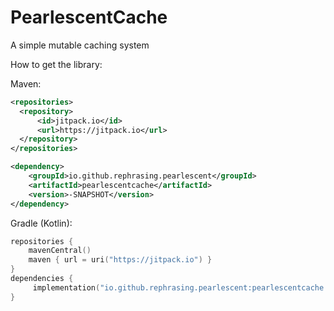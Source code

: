 # PearlescentCache
A simple mutable caching system

How to get the library:

Maven:
```xml
<repositories>
  <repository>
      <id>jitpack.io</id>
      <url>https://jitpack.io</url>
  </repository>
</repositories>

<dependency>
    <groupId>io.github.rephrasing.pearlescent</groupId>
    <artifactId>pearlescentcache</artifactId>
    <version>-SNAPSHOT</version>
</dependency>
```

Gradle (Kotlin):
```kt
repositories {
    mavenCentral()
    maven { url = uri("https://jitpack.io") }
}
dependencies {
     implementation("io.github.rephrasing.pearlescent:pearlescentcache:-SNAPSHOT")
}
```

